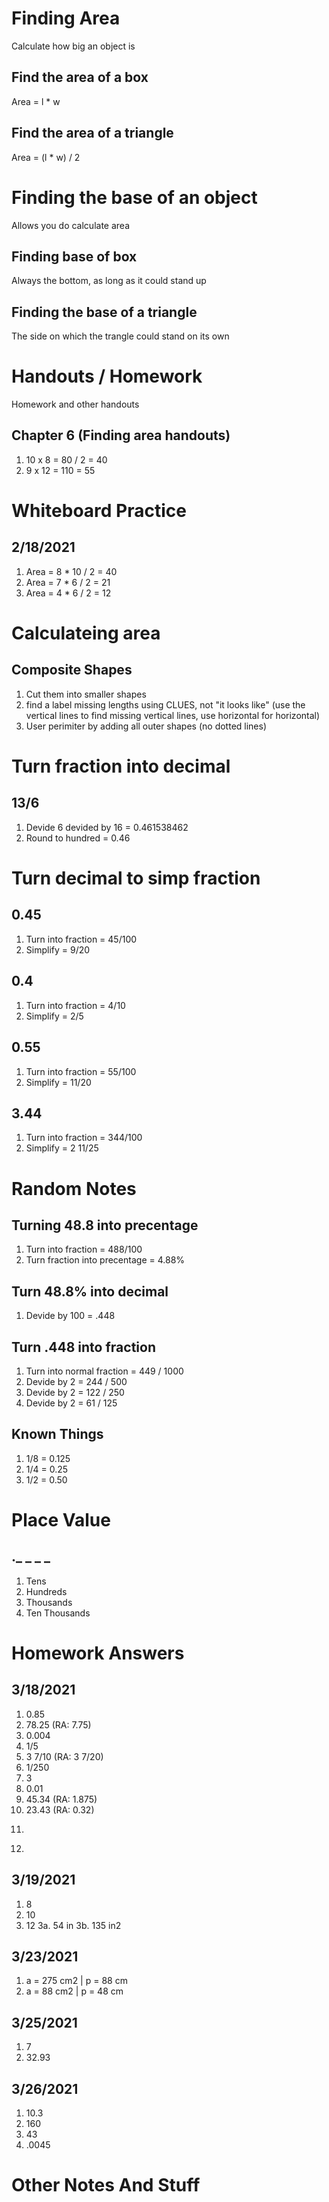 # Finding Area
Calculate how big an object is

## Find the area of a box
Area = l * w

## Find the area of a triangle
Area = (l * w) / 2

# Finding the base of an object
Allows you do calculate area

## Finding base of box
Always the bottom, as long as it could stand up

## Finding the base of a triangle
The side on which the trangle could stand on its own

# Handouts / Homework
Homework and other handouts

## Chapter 6 (Finding area handouts)
1. 10 x 8 = 80 / 2 = 40
2. 9 x 12 = 110 = 55

# Whiteboard Practice

## 2/18/2021
1. Area = 8 * 10 / 2 = 40
2. Area = 7 * 6 / 2 = 21
3. Area = 4 * 6 / 2 = 12

# Calculateing area

## Composite Shapes
1. Cut them into smaller shapes
2. find a label missing lengths using CLUES, not "it looks like" (use the vertical lines to find missing vertical lines, use horizontal for horizontal)
3. User perimiter by adding all outer shapes (no dotted lines)

# Turn fraction into decimal

## 13/6
1. Devide 6 devided by 16 = 0.461538462
2. Round to hundred = 0.46

# Turn decimal to simp fraction

## 0.45
1. Turn into fraction = 45/100
2. Simplify = 9/20

## 0.4
1. Turn into fraction = 4/10
2. Simplify = 2/5

## 0.55
1. Turn into fraction = 55/100
2. Simplify = 11/20

## 3.44
1. Turn into fraction = 344/100
2. Simplify = 2 11/25

# Random Notes

## Turning 48.8 into precentage
1. Turn into fraction = 488/100
2. Turn fraction into precentage = 4.88%

## Turn 48.8% into decimal
1. Devide by 100 = .448

## Turn .448 into fraction
1. Turn into normal fraction = 449 / 1000
2. Devide by 2 = 244 / 500
3. Devide by 2 = 122 / 250
4. Devide by 2 = 61 / 125

## Known Things
1. 1/8 = 0.125
2. 1/4 = 0.25
3. 1/2 = 0.50

# Place Value

##  ._ _ _ _
1. Tens
2. Hundreds
3. Thousands
4. Ten Thousands 

# Homework Answers

## 3/18/2021
1. 0.85
2. 78.25 (RA: 7.75)
3. 0.004
4. 1/5
5. 3 7/10 (RA: 3 7/20)
6. 1/250
7. 3
8. 0.01
9. 45.34 (RA: 1.875)
10. 23.43 (RA: 0.32)
11. >
12. >

## 3/19/2021
1. 8
2. 10
3. 12
3a. 54 in
3b. 135 in2

## 3/23/2021
1. a = 275 cm2 | p = 88 cm
2. a = 88 cm2 | p = 48 cm

## 3/25/2021
1. 7
2. 32.93

## 3/26/2021
1. 10.3
2. 160
3. 43
4. .0045

# Other Notes And Stuff
